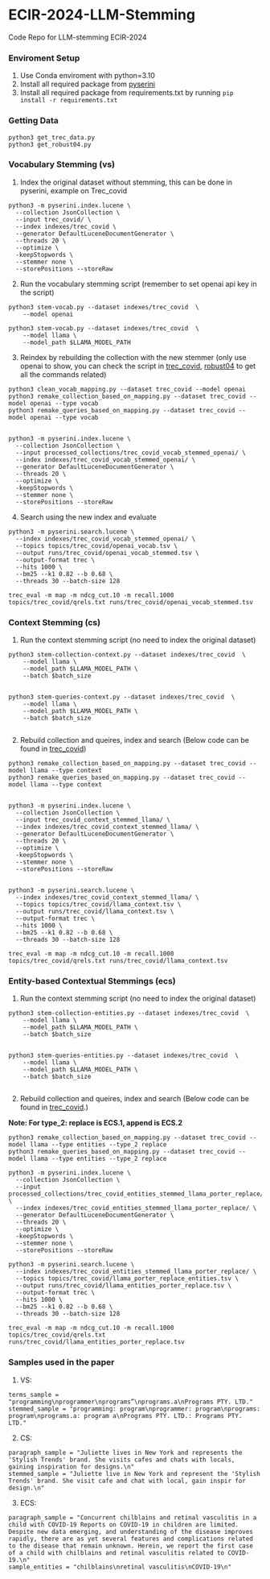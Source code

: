 # ECIR-2024-LLM-Stemming
Code Repo for LLM-stemming ECIR-2024

### Enviroment Setup
1. Use Conda enviroment with python=3.10
2. Install all required package from [pyserini](https://github.com/castorini/pyserini/blob/master/docs/installation.md)
3. Install all required package from requirements.txt by running `pip install -r requirements.txt`

### Getting Data
```
python3 get_trec_data.py
python3 get_robust04.py
```


### Vocabulary Stemming (vs)

1. Index the original dataset without stemming, this can be done in pyserini, example on Trec_covid
```
python3 -m pyserini.index.lucene \
  --collection JsonCollection \
  --input trec_covid/ \
  --index indexes/trec_covid \
  --generator DefaultLuceneDocumentGenerator \
  --threads 20 \
  --optimize \
  -keepStopwords \
  --stemmer none \
  --storePositions --storeRaw
```
2. Run the vocabulary stemming script (remember to set openai api key in the script)
```
python3 stem-vocab.py --dataset indexes/trec_covid  \
    --model openai
 
python3 stem-vocab.py --dataset indexes/trec_covid  \
    --model llama \
    --model_path $LLAMA_MODEL_PATH
```

3. Reindex by rebuilding the collection with the new stemmer (only use openai to show, you can check the script in [trec_covid](scripts-trec-covid.sh), [robust04](scripts-robust04.sh) to get all the commands related)
```
python3 clean_vocab_mapping.py --dataset trec_covid --model openai
python3 remake_collection_based_on_mapping.py --dataset trec_covid --model openai --type vocab
python3 remake_queries_based_on_mapping.py --dataset trec_covid --model openai --type vocab


python3 -m pyserini.index.lucene \
  --collection JsonCollection \
  --input processed_collections/trec_covid_vocab_stemmed_openai/ \
  --index indexes/trec_covid_vocab_stemmed_openai/ \
  --generator DefaultLuceneDocumentGenerator \
  --threads 20 \
  --optimize \
  -keepStopwords \
  --stemmer none \
  --storePositions --storeRaw

```

4. Search using the new index and evaluate
```
python3 -m pyserini.search.lucene \
  --index indexes/trec_covid_vocab_stemmed_openai/ \
  --topics topics/trec_covid/openai_vocab.tsv \
  --output runs/trec_covid/openai_vocab_stemmed.tsv \
  --output-format trec \
  --hits 1000 \
  --bm25 --k1 0.82 --b 0.68 \
  --threads 30 --batch-size 128

trec_eval -m map -m ndcg_cut.10 -m recall.1000 topics/trec_covid/qrels.txt runs/trec_covid/openai_vocab_stemmed.tsv
```


### Context Stemming (cs)

1. Run the context stemming script (no need to index the original dataset)
```
python3 stem-collection-context.py --dataset indexes/trec_covid  \
    --model llama \
    --model_path $LLAMA_MODEL_PATH \
    --batch $batch_size
    

python3 stem-queries-context.py --dataset indexes/trec_covid  \
    --model llama \
    --model_path $LLAMA_MODEL_PATH \
    --batch $batch_size  
    
```

2. Rebuild collection and queires, index and search (Below code can be found in [trec_covid](scripts-trec-covid.sh))
```
python3 remake_collection_based_on_mapping.py --dataset trec_covid --model llama --type context
python3 remake_queries_based_on_mapping.py --dataset trec_covid --model llama --type context


python3 -m pyserini.index.lucene \
  --collection JsonCollection \
  --input trec_covid_context_stemmed_llama/ \
  --index indexes/trec_covid_context_stemmed_llama/ \
  --generator DefaultLuceneDocumentGenerator \
  --threads 20 \
  --optimize \
  -keepStopwords \
  --stemmer none \
  --storePositions --storeRaw


python3 -m pyserini.search.lucene \
  --index indexes/trec_covid_context_stemmed_llama/ \
  --topics topics/trec_covid/llama_context.tsv \
  --output runs/trec_covid/llama_context.tsv \
  --output-format trec \
  --hits 1000 \
  --bm25 --k1 0.82 --b 0.68 \
  --threads 30 --batch-size 128

trec_eval -m map -m ndcg_cut.10 -m recall.1000 topics/trec_covid/qrels.txt runs/trec_covid/llama_context.tsv

```


### Entity-based Contextual Stemmings (ecs)
1. Run the context stemming script (no need to index the original dataset)
```
python3 stem-collection-entities.py --dataset indexes/trec_covid  \
    --model llama \
    --model_path $LLAMA_MODEL_PATH \
    --batch $batch_size
    

python3 stem-queries-entities.py --dataset indexes/trec_covid  \
    --model llama \
    --model_path $LLAMA_MODEL_PATH \
    --batch $batch_size  
    
```

2. Rebuild collection and queires, index and search (Below code can be found in [trec_covid](scripts-trec-covid.sh).)

**Note: For type_2: replace is ECS.1, append is ECS.2**
```
python3 remake_collection_based_on_mapping.py --dataset trec_covid --model llama --type entities --type_2 replace
python3 remake_queries_based_on_mapping.py --dataset trec_covid --model llama --type entities --type_2 replace

python3 -m pyserini.index.lucene \
  --collection JsonCollection \
  --input processed_collections/trec_covid_entities_stemmed_llama_porter_replace/ \
  --index indexes/trec_covid_entities_stemmed_llama_porter_replace/ \
  --generator DefaultLuceneDocumentGenerator \
  --threads 20 \
  --optimize \
  -keepStopwords \
  --stemmer none \
  --storePositions --storeRaw

python3 -m pyserini.search.lucene \
  --index indexes/trec_covid_entities_stemmed_llama_porter_replace/ \
  --topics topics/trec_covid/llama_porter_replace_entities.tsv \
  --output runs/trec_covid/llama_entities_porter_replace.tsv \
  --output-format trec \
  --hits 1000 \
  --bm25 --k1 0.82 --b 0.68 \
  --threads 30 --batch-size 128

trec_eval -m map -m ndcg_cut.10 -m recall.1000 topics/trec_covid/qrels.txt runs/trec_covid/llama_entities_porter_replace.tsv

```


### Samples used in the paper

1. VS:
```
terms_sample = "programming\nprogrammer\nprograms”\nprograms.a\nPrograms PTY. LTD."
stemmed_sample = "programming: program\nprogrammer: program\nprograms: program\nprograms.a: program a\nPrograms PTY. LTD.: Programs PTY. LTD."
```

2. CS:
```
paragraph_sample = "Juliette lives in New York and represents the 'Stylish Trends' brand. She visits cafes and chats with locals, gaining inspiration for designs.\n"
stemmed_sample = "Juliette live in New York and represent the 'Stylish Trends' brand. She visit cafe and chat with local, gain inspir for design.\n"
```

3. ECS:
```
paragraph_sample = "Concurrent chilblains and retinal vasculitis in a child with COVID-19 Reports on COVID-19 in children are limited. Despite new data emerging, and understanding of the disease improves rapidly, there are as yet several features and complications related to the disease that remain unknown. Herein, we report the first case of a child with chilblains and retinal vasculitis related to COVID-19.\n"
sample_entities = "chilblains\nretinal vasculitis\nCOVID-19\n"
```





